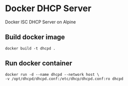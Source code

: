 # Docker DHCP Server
Docker ISC DHCP Server on Alpine 

## Build docker image
```
docker build -t dhcpd .
```



## Run docker container
```
docker run -d --name dhcpd --network host \
-v /opt/dhcpd/dhcpd.conf:/etc/dhcp/dhcpd.conf:ro dhcpd
```
